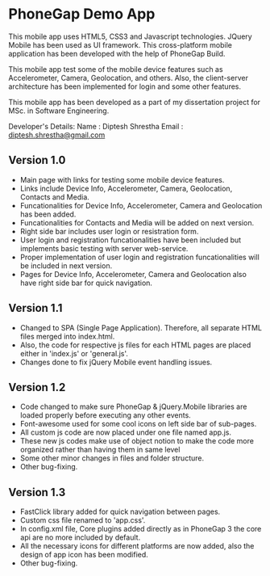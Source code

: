 PhoneGap Demo App
=================

This mobile app uses HTML5, CSS3 and Javascript technologies. JQuery Mobile has been used as UI framework. 
This cross-platform mobile application has been developed with the help of PhoneGap Build.

This mobile app test some of the mobile device features such as Accelerometer, Camera, Geolocation, and others.
Also, the client-server architecture has been implemented for login and some other features.
 
This mobile app has been developed as a part of my dissertation project for MSc. in Software Engineering.

Developer's Details:
	Name	: Diptesh Shrestha 
	Email 	: diptesh.shrestha@gmail.com

Version 1.0
-----------
- Main page with links for testing some mobile device features.
- Links include Device Info, Accelerometer, Camera, Geolocation, Contacts and Media.
- Funcationalities for Device Info, Accelerometer, Camera and Geolocation has been added.
- Funcationalities for Contacts and Media will be added on next version.
- Right side bar includes user login or resistration form.
- User login and registration funcationalities have been included but implements basic testing with server web-service. 
- Proper implementation of user login and registration funcationalities will be included in next version.
- Pages for Device Info, Accelerometer, Camera and Geolocation also have right side bar for quick navigation. 

Version 1.1
-----------
- Changed to SPA (Single Page Application). Therefore, all separate HTML files merged into index.html. 
- Also, the code for respective js files for each HTML pages are placed either in 'index.js' or 'general.js'.
- Changes done to fix jQuery Mobile event handling issues.

Version 1.2
-----------
- Code changed to make sure PhoneGap & jQuery.Mobile libraries are loaded properly before executing any other events.
- Font-awesome used for some cool icons on left side bar of sub-pages.
- All custom js code are now placed under one file named app.js.
- These new js codes make use of object notion to make the code more organized rather than having them in same level
- Some other minor changes in files and folder structure.
- Other bug-fixing.

Version 1.3
-----------
- FastClick library added for quick navigation between pages.
- Custom css file renamed to 'app.css'.
- In config.xml file, Core plugins added directly as in PhoneGap 3 the core api are no more included by default.
- All the necessary icons for different platforms are now added, also the design of app icon has been modified.
- Other bug-fixing.